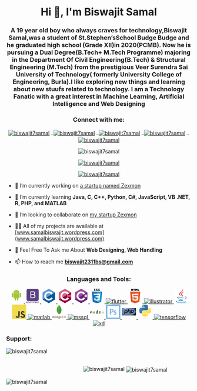 <h1 align="center">Hi 👋, I'm Biswajit Samal</h1>
<h3 align="center">A 19 year old boy who always craves for technology,Biswajit Samal,was a student of St.Stephen’sSchool Budge Budge and he graduated high school (Grade XII)in 2020(PCMB). Now he is pursuing a Dual Degree(B.Tech+ M.Tech Programme) majoring in the Department Of Civil Engineering(B.Tech) & Structural Engineering (M.Tech) from the prestigious Veer Surendra Sai University of Technology( formerly University College of Engineering, Burla).I like exploring new things and learning about new stuufs related to technology. I am a Technology Fanatic with a great interest in Machine Learning, Artificial Intelligence and Web Designing</h3>

<h3 align="center">Connect with me:</h3>
<p align="center">
<a href="https://twitter.com/biswajit7samal" target="blank"><img align="center" src="https://img-premium.flaticon.com/png/512/60/60580.png?token=exp=1621023054~hmac=521c4542633bc3773a243dc576113afe" alt="biswajit7samal" height="40" width="40" /></a>
<a href="https://www.codechef.com/users/biswajit7samal" target="blank">&ensp;<img align="center" src="https://cdn.jsdelivr.net/npm/simple-icons@3.1.0/icons/codechef.svg" alt="biswajit7samal" height="30" width="40" /></a>
  <a href="https://www.linkedin.com/in/biswajit7samal" target="blank">&ensp;<img align="center" src="https://img-premium.flaticon.com/png/512/61/61109.png?token=exp=1621023207~hmac=4f87806a9310ed0be5459e988d19c2f2" alt="biswajit7samal" height="40" width="40" /></a>
  <a href="https://www.facebook.com/biswajit.samal.3954546" target="blank">&ensp;<img align="center" src="https://img-premium.flaticon.com/png/512/61/61045.png?token=exp=1621023579~hmac=a47ee1a7c184b6f58adee539e0075055" alt="biswajit7samal" height="40" width="40" /></a>
   <a href="https://www.quora.com/profile/Biswajit-Samal-37" target="blank">&ensp;<img align="center" src="https://img-premium.flaticon.com/png/512/2111/2111631.png?token=exp=1621024150~hmac=2a052f762c17ec9666ffee7a05bb405a" alt="biswajit7samal" height="40" width="40" /></a>
  
  

<p align="center"> <img src="https://komarev.com/ghpvc/?username=biswajit7samal&label=Profile%20views&color=0e75b6&style=flat" alt="biswajit7samal" /> </p>

<p align="center"> <a href="https://github.com/ryo-ma/github-profile-trophy"><img src="https://github-profile-trophy.vercel.app/?username=biswajit7samal" alt="biswajit7samal" /></a> </p>

<p align="center"> <a href="https://twitter.com/biswajit7samal" target="blank"><img src="https://img.shields.io/twitter/follow/biswajit7samal?logo=twitter&style=for-the-badge" alt="biswajit7samal" /></a> </p>

- 🔭 I’m currently working on [a startup named Zexmon](www.zexmonalwaysinstyle.in.net)

- 🌱 I’m currently learning **Java, C, C++, Python, C#, JavaScript, VB .NET, R, PHP, and MATLAB**

- 👯 I’m looking to collaborate on [my startup Zexmon](www.zexmonalwaysinstyle.in.net)

- 👨‍💻 All of my projects are available at [www.samalbiswajit.wordpress.com](www.samalbiswajit.wordpress.com)

- 💬 Feel Free To Ask me About **Web Designing, Web Handling**

- 📫 How to reach me **biswajit2311bs@gmail.com**


</p>

<h3 align="center">Languages and Tools:</h3>
<p align="center"> <a href="https://developer.android.com" target="_blank"> <img src="https://raw.githubusercontent.com/devicons/devicon/master/icons/android/android-original-wordmark.svg" alt="android" width="40" height="40"/> </a> <a href="https://getbootstrap.com" target="_blank"> <img src="https://raw.githubusercontent.com/devicons/devicon/master/icons/bootstrap/bootstrap-plain-wordmark.svg" alt="bootstrap" width="40" height="40"/> </a> <a href="https://www.cprogramming.com/" target="_blank"> <img src="https://raw.githubusercontent.com/devicons/devicon/master/icons/c/c-original.svg" alt="c" width="40" height="40"/> </a> <a href="https://www.w3schools.com/cpp/" target="_blank"> <img src="https://raw.githubusercontent.com/devicons/devicon/master/icons/cplusplus/cplusplus-original.svg" alt="cplusplus" width="40" height="40"/> </a> <a href="https://www.w3schools.com/cs/" target="_blank"> <img src="https://raw.githubusercontent.com/devicons/devicon/master/icons/csharp/csharp-original.svg" alt="csharp" width="40" height="40"/> </a> <a href="https://www.w3schools.com/css/" target="_blank"> <img src="https://raw.githubusercontent.com/devicons/devicon/master/icons/css3/css3-original-wordmark.svg" alt="css3" width="40" height="40"/> </a> <a href="https://flutter.dev" target="_blank"> <img src="https://www.vectorlogo.zone/logos/flutterio/flutterio-icon.svg" alt="flutter" width="40" height="40"/> </a> <a href="https://www.w3.org/html/" target="_blank"> <img src="https://raw.githubusercontent.com/devicons/devicon/master/icons/html5/html5-original-wordmark.svg" alt="html5" width="40" height="40"/> </a> <a href="https://www.adobe.com/in/products/illustrator.html" target="_blank"> <img src="https://www.vectorlogo.zone/logos/adobe_illustrator/adobe_illustrator-icon.svg" alt="illustrator" width="40" height="40"/> </a> <a href="https://www.java.com" target="_blank"> <img src="https://raw.githubusercontent.com/devicons/devicon/master/icons/java/java-original.svg" alt="java" width="40" height="40"/> </a> <a href="https://developer.mozilla.org/en-US/docs/Web/JavaScript" target="_blank"> <img src="https://raw.githubusercontent.com/devicons/devicon/master/icons/javascript/javascript-original.svg" alt="javascript" width="40" height="40"/> </a> <a href="https://www.mathworks.com/" target="_blank"> <img src="https://raw.githubusercontent.com/simple-icons/simple-icons/master/icons/mathworks.svg" alt="matlab" width="40" height="40"/> </a> <a href="https://www.mongodb.com/" target="_blank"> <img src="https://raw.githubusercontent.com/devicons/devicon/master/icons/mongodb/mongodb-original-wordmark.svg" alt="mongodb" width="40" height="40"/> </a> <a href="https://www.microsoft.com/en-us/sql-server" target="_blank"> <img src="https://cdn.worldvectorlogo.com/logos/microsoft-sql-server.svg" alt="mssql" width="40" height="40"/> </a> <a href="https://nodejs.org" target="_blank"> <img src="https://raw.githubusercontent.com/devicons/devicon/master/icons/nodejs/nodejs-original-wordmark.svg" alt="nodejs" width="40" height="40"/> </a> <a href="https://www.photoshop.com/en" target="_blank"> <img src="https://raw.githubusercontent.com/devicons/devicon/master/icons/photoshop/photoshop-line.svg" alt="photoshop" width="40" height="40"/> </a> <a href="https://www.php.net" target="_blank"> <img src="https://raw.githubusercontent.com/devicons/devicon/master/icons/php/php-original.svg" alt="php" width="40" height="40"/> </a> <a href="https://www.python.org" target="_blank"> <img src="https://raw.githubusercontent.com/devicons/devicon/master/icons/python/python-original.svg" alt="python" width="40" height="40"/> </a> <a href="https://www.tensorflow.org" target="_blank"> <img src="https://www.vectorlogo.zone/logos/tensorflow/tensorflow-icon.svg" alt="tensorflow" width="40" height="40"/> </a> <a href="https://www.adobe.com/products/xd.html" target="_blank"> <img src="https://cdn.worldvectorlogo.com/logos/adobe-xd.svg" alt="xd" width="40" height="40"/> </a> </p>

<h3 align="left">Support:</h3>
<p><a href="https://www.buymeacoffee.com/biswajit7samal"> <img align="left" src="https://cdn.buymeacoffee.com/buttons/v2/default-yellow.png" height="50" width="210" alt="biswajit7samal" /></a></p><br><br>

<p><img align="left" src="https://github-readme-stats.vercel.app/api/top-langs?username=biswajit7samal&show_icons=true&locale=en&layout=compact" alt="biswajit7samal" /></p>

<p>&nbsp;<img align="center" src="https://github-readme-stats.vercel.app/api?username=biswajit7samal&show_icons=true&locale=en" alt="biswajit7samal" /></p>

<p><img align="center" src="https://github-readme-streak-stats.herokuapp.com/?user=biswajit7samal&" alt="biswajit7samal" /></p>
